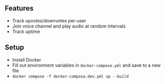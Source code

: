 ## Features
- Track upvotes/downvotes per-user
- Join voice channel and play audio at random intervals
- Track uptime

## Setup
- Install Docker
- Fill out environment variables in `docker-compose.yml` and save to a new file
- `docker compose -f docker-compose.dev.yml up --build`
